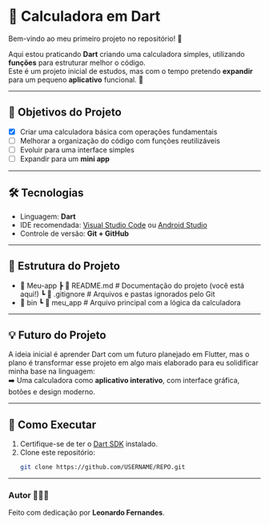 # 🧮 Calculadora em Dart

Bem-vindo ao meu primeiro projeto no repositório! 🚀  

Aqui estou praticando **Dart** criando uma calculadora simples, utilizando **funções** para estruturar melhor o código.  
Este é um projeto inicial de estudos, mas com o tempo pretendo **expandir** para um pequeno **aplicativo** funcional. 📱

---

## 📌 Objetivos do Projeto
- [x] Criar uma calculadora básica com operações fundamentais  
- [ ] Melhorar a organização do código com funções reutilizáveis  
- [ ] Evoluir para uma interface simples  
- [ ] Expandir para um **mini app**  

---

## 🛠️ Tecnologias
- Linguagem: **Dart**  
- IDE recomendada: [Visual Studio Code](https://code.visualstudio.com/) ou [Android Studio](https://developer.android.com/studio)  
- Controle de versão: **Git + GitHub**  

---

## 📂 Estrutura do Projeto
- 📁 Meu-app
┣ 📄 README.md # Documentação do projeto (você está aqui!)
┗ 📄 .gitignore # Arquivos e pastas ignorados pelo Git
- 📁 bin
┗ 📄 meu_app # Arquivo principal com a lógica da calculadora


---

## 💡 Futuro do Projeto
A ideia inicial é aprender Dart com um futuro planejado em Flutter, mas o plano é transformar esse projeto em algo mais elaborado para eu solidificar minha base na linguagem:  
➡️ Uma calculadora como **aplicativo interativo**, com interface gráfica, botões e design moderno.  

---

## 🚀 Como Executar
1. Certifique-se de ter o [Dart SDK](https://dart.dev/get-dart) instalado.  
2. Clone este repositório:  
   ```bash
   git clone https://github.com/USERNAME/REPO.git

---

### Autor 👨🏼‍💻
Feito com dedicação por **Leonardo Fernandes**.  
